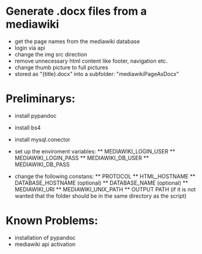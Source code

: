 # Generate .docx files from a mediawiki  
* get the page names from the mediawiki database 
* login via api
* change the img src direction
* remove unnecessary html content like footer, navigation etc. 
* change thumb picture to full pictures
* stored as "{title}.docx" into a subfolder: "mediawikiPageAsDocx" 

# Preliminarys:
* install pypandoc
* install bs4
* install mysql.conector

* set up the enviroment variables:
** MEDIAWIKI_LOGIN_USER
** MEDIAWIKI_LOGIN_PASS
** MEDIAWIKI_DB_USER
** MEDIAWIKI_DB_PASS

* change the following constans:
** PROTOCOL
** HTML_HOSTNAME
** DATABASE_HOSTNAME (optional)
** DATABASE_NAME (optional)
** MEDIAWIKI_URI 
** MEDIAWIKI_UNIX_PATH
** OUTPUT PATH (if it is not wanted that the folder should be in the same directory as the script)


# Known Problems:
* installation of pypandoc
* mediawiki api activation
